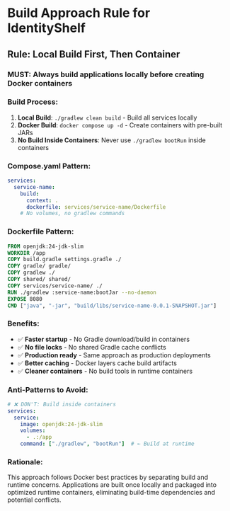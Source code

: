 # Build Approach Rule for IdentityShelf

## Rule: Local Build First, Then Container

### **MUST**: Always build applications locally before creating Docker containers

### **Build Process**:
1. **Local Build**: `./gradlew clean build` - Build all services locally
2. **Docker Build**: `docker compose up -d` - Create containers with pre-built JARs
3. **No Build Inside Containers**: Never use `./gradlew bootRun` inside containers

### **Compose.yaml Pattern**:
```yaml
services:
  service-name:
    build:
      context: .
      dockerfile: services/service-name/Dockerfile
    # No volumes, no gradlew commands
```

### **Dockerfile Pattern**:
```dockerfile
FROM openjdk:24-jdk-slim
WORKDIR /app
COPY build.gradle settings.gradle ./
COPY gradle/ gradle/
COPY gradlew ./
COPY shared/ shared/
COPY services/service-name/ ./
RUN ./gradlew :service-name:bootJar --no-daemon
EXPOSE 8080
CMD ["java", "-jar", "build/libs/service-name-0.0.1-SNAPSHOT.jar"]
```

### **Benefits**:
- ✅ **Faster startup** - No Gradle download/build in containers
- ✅ **No file locks** - No shared Gradle cache conflicts
- ✅ **Production ready** - Same approach as production deployments
- ✅ **Better caching** - Docker layers cache build artifacts
- ✅ **Cleaner containers** - No build tools in runtime containers

### **Anti-Patterns to Avoid**:
```yaml
# ❌ DON'T: Build inside containers
services:
  service:
    image: openjdk:24-jdk-slim
    volumes:
      - .:/app
    command: ["./gradlew", "bootRun"]  # ← Build at runtime
```

### **Rationale**:
This approach follows Docker best practices by separating build and runtime concerns. Applications are built once locally and packaged into optimized runtime containers, eliminating build-time dependencies and potential conflicts.
